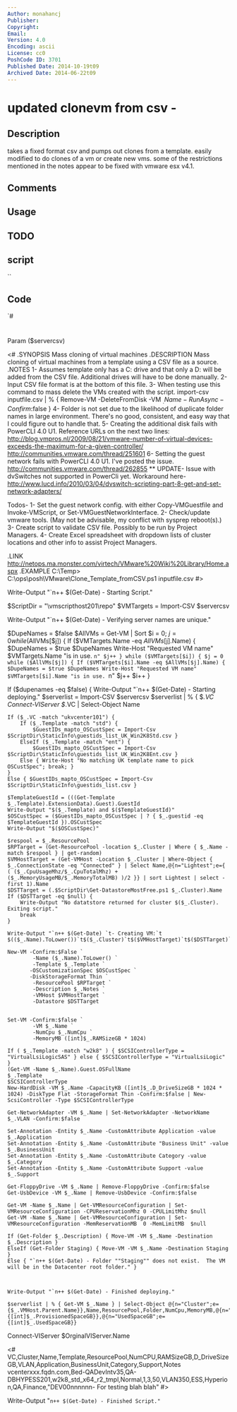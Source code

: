 ```yaml
---
Author: monahancj
Publisher: 
Copyright: 
Email: 
Version: 4.0
Encoding: ascii
License: cc0
PoshCode ID: 3701
Published Date: 2014-10-19t09
Archived Date: 2014-06-22t09
---
```


# updated clonevm from csv - 

## Description

takes a fixed format csv and pumps out clones from a template.  easily modified to do clones of a vm or create new vms.  some of the restrictions mentioned in the notes appear to be fixed with vmware esx v4.1.

## Comments



## Usage



## TODO



## script

``

## Code

`#
 #
 Param ($servercsv)
 
 
 <#
 .SYNOPSIS
 Mass cloning of virtual machines
 .DESCRIPTION
 Mass cloning of virtual machines from a template using a CSV file as a source.
 .NOTES
  1- Assumes template only has a C: drive and that only a D: will be added from the CSV file.  Additional drives will have to be done manually.
  2- Input CSV file format is at the bottom of this file.
  3- When testing use this command to mass delete the VMs created with the script.
  	 import-csv inputfile.csv | % { Remove-VM -DeleteFromDisk -VM $_.Name -RunAsync -Confirm:$false }
  4- Folder is not set due to the likelihood of duplicate folder names in large environment.  There's no good, consistent, and easy way that I could figure out to handle that.
  5- Creating the additional disk fails with PowerCLI 4.0 U1.  Reference URLs on the next two lines:
  	http://blog.vmpros.nl/2009/08/21/vmware-number-of-virtual-devices-exceeds-the-maximum-for-a-given-controller/
 	http://communities.vmware.com/thread/251601
  6- Setting the guest network fails with PowerCLI 4.0 U1.  I've posted the issue.
     http://communities.vmware.com/thread/262855
 	** UPDATE- Issue with dvSwitches not supported in PowerCli yet.  Workaround here- http://www.lucd.info/2010/03/04/dvswitch-scripting-part-8-get-and-set-network-adapters/
 	
 
 Todos-
   1- Set the guest network config. with either Copy-VMGuestfile and Invoke-VMScript, or Set-VMGuestNetworkInterface.
   2- Check/update vmware tools.  (May not be advisable, my conflict with sysprep reboot(s).)
   3- Create script to validate CSV file.  Possibly to be run by Project Managers.
   4- Create Excel spreadsheet with dropdown lists of cluster locations and other info to assist Project Managers.
 
 .LINK
 http://netops.ma.monster.com/virtech/VMware%20Wiki%20Library/Home.aspx
 .EXAMPLE
 C:\Temp> C:\ops\posh\VMware\Clone_Template_fromCSV.ps1 inputfile.csv
 #>
 
 Write-Output "`n++ $(Get-Date) - Starting Script."
 
 $ScriptDir = "\\vmscripthost201\repo"
 $VMTargets = Import-CSV $servercsv
 
 Write-Output "`n++ $(Get-Date) - Verifying server names are unique."
 
 $DupeNames = $false
 $AllVMs = Get-VM | Sort
 $i = 0;
 	$j = 0
    	while ($AllVMs[$j]) {
 		If ($VMTargets.Name -eq $AllVMs[$j].Name) {
 			$DupeNames = $true
 			$DupeNames
 			Write-Host "Requested VM name" $VMTargets.Name "is in use. `n"
 	$j++
 }
 	while ($VMTargets[$i]) {
 		$j = 0
    		while ($AllVMs[$j]) {
 			If ($VMTargets[$i].Name -eq $AllVMs[$j].Name) {
 				$DupeNames = $true
 				$DupeNames
 				Write-Host "Requested VM name" $VMTargets[$i].Name "is in use. `n"
 		$j++
 	$i++
 }
 
 
 If ($dupenames -eq $false) {
 	Write-Output "`n++ $(Get-Date) - Starting deploying."
 	$serverlist = Import-CSV $servercsv
 	$serverlist | % { 
 	$_.VC
     Connect-VIServer $_.VC | Select-Object Name
 	
 	If ($_.VC -match "ukvcenter101") {
 		If ($_.Template -match "std") {
 			$GuestIDs_mapto_OSCustSpec = Import-Csv $ScriptDir\StaticInfo\guestids_list_UK_Win2K8Std.csv }
 		ElseIf ($_.Template -match "ent") {
 			$GuestIDs_mapto_OSCustSpec = Import-Csv $ScriptDir\StaticInfo\guestids_list_UK_Win2K8Ent.csv }
 		Else { Write-Host "No matching UK template name to pick OSCustSpec"; break; }
 	}
 	Else { $GuestIDs_mapto_OSCustSpec = Import-Csv $ScriptDir\StaticInfo\guestids_list.csv }
 
 	$TemplateGuestId = (((Get-Template $_.Template).ExtensionData).Guest).GuestId
 	Write-Output "$($_.Template) and $($TemplateGuestId)"
 	$OSCustSpec = ($GuestIDs_mapto_OSCustSpec | ? { $_.guestid -eq $TemplateGuestId }).OSCustSpec
 	Write-Output "$($OSCustSpec)"
 	
 	$respool = $_.ResourcePool
 	$RPTarget = (Get-ResourcePool -location $_.Cluster | Where { $_.Name -match $respool } | get-random)
 	$VMHostTarget = (Get-VMHost -Location $_.Cluster | Where-Object { $_.ConnectionState -eq "Connected" } | Select Name,@{n="Lightest";e={ ( ($_.CpuUsageMhz/$_.CpuTotalMhz) + ($_.MemoryUsageMB/$_.MemoryTotalMB) )/2 }} | sort Lightest | select -first 1).Name
 	$DSTTarget = (.$ScriptDir\Get-DatastoreMostFree.ps1 $_.Cluster).Name
 	If ($DSTTarget -eq $null) { 
 		Write-Output "No datatstore returned for cluster $($_.Cluster).  Exiting script."
 		break
 	}
 	
 	Write-Output "`n++ $(Get-Date) `t- Creating VM:`t $(($_.Name).ToLower())`t$($_.Cluster)`t$($VMHostTarget)`t$($DSTTarget)`t$($RPTarget)`t$($OSCustSpec)"
 
 	New-VM -Confirm:$False `
            -Name ($_.Name).ToLower() `
            -Template $_.Template `
 		   -OSCustomizationSpec $OSCustSpec `
 		   -DiskStorageFormat Thin `
            -ResourcePool $RPTarget `
            -Description $_.Notes `
            -VMHost $VMHostTarget `
            -Datastore $DSTTarget
 	
 		
 	Set-VM -Confirm:$false `
            -VM $_.Name `
            -NumCpu $_.NumCpu `
            -MemoryMB ([int]$_.RAMSizeGB * 1024)
 	
 	If ( $_.Template -match "w2k8" ) { $SCSIControllerType = "VirtualLsiLogicSAS" } else { $SCSIControllerType = "VirtualLsiLogic" }
 	(Get-VM -Name $_.Name).Guest.OSFullName
 	$_.Template
 	$SCSIControllerType
 	New-HardDisk -VM $_.Name -CapacityKB ([int]$_.D_DriveSizeGB * 1024 * 1024) -DiskType Flat -StorageFormat Thin -Confirm:$false | New-ScsiController -Type $SCSIControllerType
 	
 	Get-NetworkAdapter -VM $_.Name | Set-NetworkAdapter -NetworkName $_.VLAN -Confirm:$false
 
 	Set-Annotation -Entity $_.Name -CustomAttribute Application -value $_.Application
 	Set-Annotation -Entity $_.Name -CustomAttribute "Business Unit" -value $_.BusinessUnit
 	Set-Annotation -Entity $_.Name -CustomAttribute Category -value $_.Category
 	Set-Annotation -Entity $_.Name -CustomAttribute Support -value $_.Support
 
 	Get-FloppyDrive -VM $_.Name | Remove-FloppyDrive -Confirm:$false
 	Get-UsbDevice -VM $_.Name | Remove-UsbDevice -Confirm:$false
 	
 	Get-VM -Name $_.Name | Get-VMResourceConfiguration | Set-VMResourceConfiguration -CPUReservationMhz 0 -CPULimitMhz $null
 	Get-VM -Name $_.Name | Get-VMResourceConfiguration | Set-VMResourceConfiguration -MemReservationMB  0 -MemLimitMB  $null
 
 	If (Get-Folder $_.Description) { Move-VM -VM $_.Name -Destination $_.Description }
 	ElseIf (Get-Folder Staging) { Move-VM -VM $_.Name -Destination Staging }
 	Else { "`n++ $(Get-Date) - Folder ""Staging"" does not exist.  The VM will be in the Datacenter root folder." }
   
   
 	
 	Write-Output "`n++ $(Get-Date) - Finished deploying."
 	
 	$serverlist | % { Get-VM $_.Name } | Select-Object @{n="Cluster";e={$_.VMHost.Parent.Name}},Name,ResourcePool,Folder,NumCpu,MemoryMB,@{n="ProvisionedSpaceGB";e={[int]$_.ProvisionedSpaceGB}},@{n="UsedSpaceGB";e={[int]$_.UsedSpaceGB}}
 
 
 Connect-VIServer $OrginalVIServer.Name
 
 <#
 VC,Cluster,Name,Template,ResourcePool,NumCPU,RAMSizeGB,D_DriveSizeGB,VLAN,Application,BusinessUnit,Category,Support,Notes
 vcenterxxx.fqdn.com,Bed-QADevIntv35,QA-DBHYPESS201,w2k8_std_x64_r2_tmpl,Normal,1,3,50,VLAN350,ESS,Hyperion,QA,Finance,"DEV00nnnnnn- For testing blah blah"
 #>
 
 Write-Output "`n++ $(Get-Date) - Finished Script."
`

